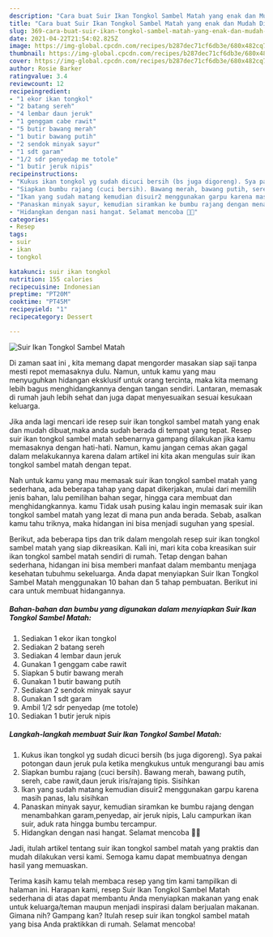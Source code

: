 ```yaml
---
description: "Cara buat Suir Ikan Tongkol Sambel Matah yang enak dan Mudah Dibuat"
title: "Cara buat Suir Ikan Tongkol Sambel Matah yang enak dan Mudah Dibuat"
slug: 369-cara-buat-suir-ikan-tongkol-sambel-matah-yang-enak-dan-mudah-dibuat
date: 2021-04-22T21:54:02.825Z
image: https://img-global.cpcdn.com/recipes/b287dec71cf6db3e/680x482cq70/suir-ikan-tongkol-sambel-matah-foto-resep-utama.jpg
thumbnail: https://img-global.cpcdn.com/recipes/b287dec71cf6db3e/680x482cq70/suir-ikan-tongkol-sambel-matah-foto-resep-utama.jpg
cover: https://img-global.cpcdn.com/recipes/b287dec71cf6db3e/680x482cq70/suir-ikan-tongkol-sambel-matah-foto-resep-utama.jpg
author: Rosie Barker
ratingvalue: 3.4
reviewcount: 12
recipeingredient:
- "1 ekor ikan tongkol"
- "2 batang sereh"
- "4 lembar daun jeruk"
- "1 genggam cabe rawit"
- "5 butir bawang merah"
- "1 butir bawang putih"
- "2 sendok minyak sayur"
- "1 sdt garam"
- "1/2 sdr penyedap me totole"
- "1 butir jeruk nipis"
recipeinstructions:
- "Kukus ikan tongkol yg sudah dicuci bersih (bs juga digoreng). Sya pakai potongan daun jeruk pula ketika mengkukus untuk mengurangi bau amis"
- "Siapkan bumbu rajang (cuci bersih). Bawang merah, bawang putih, sereh, cabe rawit,daun jeruk iris/rajang tipis. Sisihkan"
- "Ikan yang sudah matang kemudian disuir2 menggunakan garpu karena masih panas, lalu sisihkan"
- "Panaskan minyak sayur, kemudian siramkan ke bumbu rajang dengan menambahkan garam,penyedap, air jeruk nipis, Lalu campurkan ikan suir, aduk rata hingga bumbu tercampur."
- "Hidangkan dengan nasi hangat. Selamat mencoba 🥰🥰"
categories:
- Resep
tags:
- suir
- ikan
- tongkol

katakunci: suir ikan tongkol 
nutrition: 155 calories
recipecuisine: Indonesian
preptime: "PT20M"
cooktime: "PT45M"
recipeyield: "1"
recipecategory: Dessert

---
```



![Suir Ikan Tongkol Sambel Matah](https://img-global.cpcdn.com/recipes/b287dec71cf6db3e/680x482cq70/suir-ikan-tongkol-sambel-matah-foto-resep-utama.jpg)

Di zaman  saat ini , kita memang dapat mengorder masakan siap saji tanpa mesti repot memasaknya dulu. Namun, untuk kamu yang mau menyuguhkan hidangan eksklusif untuk orang tercinta, maka kita memang lebih bagus menghidangkannya dengan tangan sendiri. Lantaran, memasak di rumah jauh lebih sehat dan juga dapat menyesuaikan sesuai kesukaan keluarga.

Jika anda lagi mencari ide resep suir ikan tongkol sambel matah yang enak dan mudah dibuat,maka anda sudah berada di tempat yang tepat. Resep suir ikan tongkol sambel matah  sebenarnya gampang dilakukan jika kamu memasaknya dengan hati-hati. Namun, kamu jangan cemas akan gagal dalam melakukannya 
karena dalam artikel ini kita akan mengulas suir ikan tongkol sambel matah dengan tepat.  



Nah untuk kamu yang mau memasak suir ikan tongkol sambel matah yang sederhana, ada beberapa tahap yang dapat dikerjakan, mulai dari memilih jenis bahan, lalu pemilihan bahan segar, hingga cara membuat dan menghidangkannya. kamu Tidak usah pusing kalau ingin memasak suir ikan tongkol sambel matah yang lezat di mana pun anda berada. Sebab, asalkan kamu  tahu triknya, maka hidangan ini bisa menjadi suguhan yang spesial.

Berikut, ada beberapa tips dan trik dalam mengolah resep suir ikan tongkol sambel matah yang siap dikreasikan. Kali ini, mari kita coba kreasikan suir ikan tongkol sambel matah sendiri di rumah. Tetap dengan bahan sederhana, hidangan ini bisa memberi manfaat dalam membantu menjaga kesehatan tubuhmu sekeluarga. Anda dapat menyiapkan Suir Ikan Tongkol Sambel Matah menggunakan 10 bahan dan 5 tahap pembuatan. Berikut ini cara untuk membuat hidangannya.

<!--inarticleads1-->

##### Bahan-bahan dan bumbu yang digunakan dalam menyiapkan Suir Ikan Tongkol Sambel Matah:

1. Sediakan 1 ekor ikan tongkol
1. Sediakan 2 batang sereh
1. Sediakan 4 lembar daun jeruk
1. Gunakan 1 genggam cabe rawit
1. Siapkan 5 butir bawang merah
1. Gunakan 1 butir bawang putih
1. Sediakan 2 sendok minyak sayur
1. Gunakan 1 sdt garam
1. Ambil 1/2 sdr penyedap (me totole)
1. Sediakan 1 butir jeruk nipis




<!--inarticleads2-->

##### Langkah-langkah membuat Suir Ikan Tongkol Sambel Matah:

1. Kukus ikan tongkol yg sudah dicuci bersih (bs juga digoreng). Sya pakai potongan daun jeruk pula ketika mengkukus untuk mengurangi bau amis
1. Siapkan bumbu rajang (cuci bersih). Bawang merah, bawang putih, sereh, cabe rawit,daun jeruk iris/rajang tipis. Sisihkan
1. Ikan yang sudah matang kemudian disuir2 menggunakan garpu karena masih panas, lalu sisihkan
1. Panaskan minyak sayur, kemudian siramkan ke bumbu rajang dengan menambahkan garam,penyedap, air jeruk nipis, Lalu campurkan ikan suir, aduk rata hingga bumbu tercampur.
1. Hidangkan dengan nasi hangat. Selamat mencoba 🥰🥰




Jadi, itulah artikel tentang  suir ikan tongkol sambel matah  yang praktis dan mudah dilakukan versi kami. Semoga kamu dapat membuatnya dengan hasil yang memuaskan. 

Terima kasih kamu telah membaca resep yang tim kami tampilkan di halaman ini. Harapan kami, resep  Suir Ikan Tongkol Sambel Matah sederhana di atas dapat membantu Anda menyiapkan makanan yang enak untuk keluarga/teman maupun menjadi inspirasi dalam berjualan makanan. Gimana nih? Gampang kan? Itulah resep suir ikan tongkol sambel matah yang bisa Anda praktikkan di rumah. Selamat mencoba!

